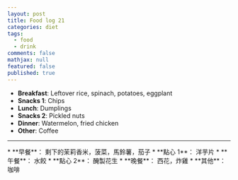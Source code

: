 ```yaml
---
layout: post
title: Food log 21
categories: diet
tags: 
  - food
  - drink
comments: false
mathjax: null
featured: false
published: true
---
```


* **Breakfast**: Leftover rice, spinach, potatoes, eggplant
* **Snacks 1**: Chips 
* **Lunch**: Dumplings
* **Snacks 2**: Pickled nuts
* **Dinner**: Watermelon, fried chicken
* **Other**: Coffee
<hr>
* **早餐**： 剩下的茉莉香米，菠菜，馬鈴薯，茄子
* **點心 1**： 洋芋片
* **午餐**： 水餃
* **點心 2**： 醃製花生
* **晚餐**： 西花，炸雞 
* **其他**： 咖啡
